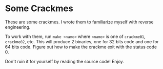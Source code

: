 # Some Crackmes

These are some crackmes. I wrote them to familiarize myself with reverse engineering. 

To work with them, run `make <name>` where `<name>` is one of `crackme01`, `crackme02`, 
etc. This will produce 2 binaries, one for 32 bits code and one for 64 bits code. Figure
out how to make the crackme exit with the status code 0.

Don't ruin it for yourself by reading the source code! Enjoy.

